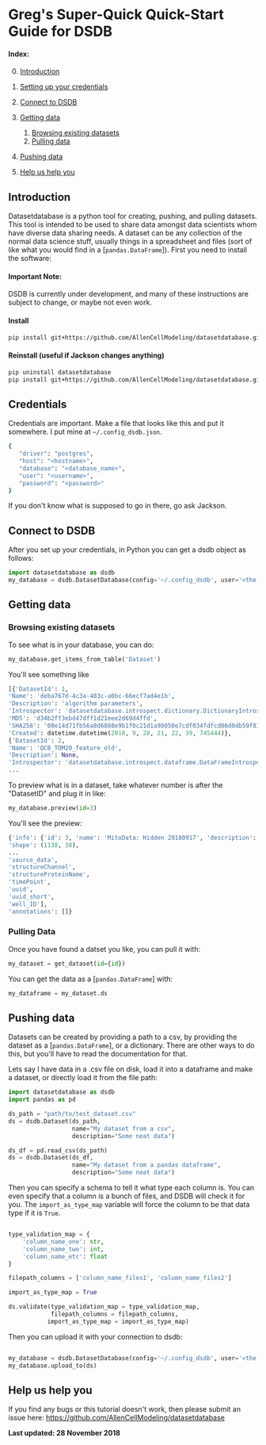 # Greg's Super-Quick Quick-Start Guide for DSDB

#### Index:
0. [Introduction](#Introduction)
1. [Setting up your credentials](#Credentials)
2. [Connect to DSDB](#Connect-to-DSDB)
3. [Getting data](#Getting-data)
    1. [Browsing existing datasets](#Browsing-existing-datasets)
    2. [Pulling data](#Pulling-data)

4. [Pushing data](#Pushing-data)
5. [Help us help you](#help-us-help-you)

## Introduction
Datasetdatabase is a python tool for creating, pushing, and pulling datasets. This tool is intended to be used to share data amongst data scientists whom have diverse data sharing needs. A dataset can be any collection of the normal data science stuff, usually things in a spreadsheet and files (sort of like what you would find in a [`pandas.DataFrame`]). First you need to install the software:

#### Important Note:
DSDB is currently under development, and many of these instructions are subject to change, or maybe not even work. 

#### Install
```bash
pip install git+https://github.com/AllenCellModeling/datasetdatabase.git
```

#### Reinstall (useful if Jackson changes anything)
```bash
pip uninstall datasetdatabase
pip install git+https://github.com/AllenCellModeling/datasetdatabase.git
```

## Credentials
Credentials are important. Make a file that looks like this and put it somewhere. I put mine at `~/.config_dsdb.json`.

```bash
{
   "driver": "postgres",
   "host": "<hostname>",
   "database": "<database_name>",
   "user": "<username>",
   "password": "<password>"
}
```

If you don't know what is supposed to go in there, go ask Jackson.

## Connect to DSDB
After you set up your credentials, in Python you can get a dsdb object as follows:

```python
import datasetdatabase as dsdb  
my_database = dsdb.DatasetDatabase(config='~/.config_dsdb', user='<the first part of your email>', processing_limit=30)
```

## Getting data
### Browsing existing datasets
To see what is in your database, you can do:  
```python
my_database.get_items_from_table('Dataset')
```

You'll see something like  

```python
[{'DatasetId': 1,  
'Name': 'deba767d-4c3a-483c-a0bc-66ecf7ad4e1b',  
'Description': 'algorithm parameters',  
'Introspector': 'datasetdatabase.introspect.dictionary.DictionaryIntrospector',  
'MD5': 'd34b2ff3ebd47dff1d21eee2d69d4ffd',  
'SHA256': '08e14d71fb56a8d6888e9b1f0c21d1a98050e7cdf034fdfcd06d0db59f810477',  
'Created': datetime.datetime(2018, 9, 28, 21, 22, 39, 745444)},  
{'DatasetId': 2,  
'Name': 'QCB_TOM20_feature_old',  
'Description': None,  
'Introspector': 'datasetdatabase.introspect.dataframe.DataFrameIntrospector',  
...  
```


To preview what is in a dataset, take whatever number is after the "DatasetID" and plug it in like:

```python
my_database.preview(id=3)
```

You'll see the preview:

```python
{'info': {'id': 3, 'name': 'MitoData: Hidden 20180917', 'description': 'Mitosis Hidden Validation Data for Mito-classification', 'introspector': 'datasetdatabase.introspect.dataframe.DataFrameIntrospector', 'created': datetime.datetime(2018, 9, 28, 21, 23, 16, 75313)},
'shape': (1138, 38),
...
'source_data',
'structureChannel',
'structureProteinName',
'timePoint',
'uuid',
'uuid_short',
'well_ID'],
'annotations': []}
 ```

### Pulling Data
Once you have found a datset you like, you can pull it with:

```python
my_dataset = get_dataset(id={id})
```

You can get the data as a [`pandas.DataFrame`] with:

```python
my_dataframe = my_dataset.ds
```


## Pushing data
Datasets can be created by providing a path to a csv, by providing the dataset as a [`pandas.DataFrame`], or a dictionary. There are other ways to do this, but you'll have to read the documentation for that. 

Lets say I have data in a .csv file on disk, load it into a dataframe and make a dataset, or directly load it from the file path:

```python
import datasetdatabase as dsdb
import pandas as pd

ds_path = "path/to/test_dataset.csv"
ds = dsdb.Dataset(ds_path, 
                  name="My dataset from a csv", 
                  description="Some neat data")

ds_df = pd.read_csv(ds_path)
ds = dsdb.Dataset(ds_df, 
                  name="My dataset from a pandas dataframe", 
                  description="Some neat data")
```

Then you can specify a schema to tell it what type each column is. You can even specify that a column is a bunch of files, and DSDB will check it for you. The `import_as_type_map` variable will force the column to be that data type if it is `True`.

```python

type_validation_map = {
    'column_name_one': str,
    'column_name_two': int,
    'column_name_etc': float
}

filepath_columns = ['column_name_files1', 'column_name_files2']

import_as_type_map = True

ds.validate(type_validation_map = type_validation_map,
            filepath_columns = filepath_columns,
           import_as_type_map = import_as_type_map)
```

Then you can upload it with your connection to dsdb:

```python

my_database = dsdb.DatasetDatabase(config='~/.config_dsdb', user='<the first part of your email>', processing_limit=30)
my_database.upload_to(ds)

```
 
## Help us help you

If you find any bugs or this tutorial doesn't work, then please submit an issue here:
https://github.com/AllenCellModeling/datasetdatabase

   

   
**Last updated: 28 November 2018**

